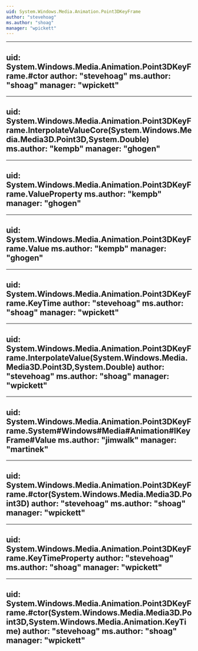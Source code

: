 ```yaml
---
uid: System.Windows.Media.Animation.Point3DKeyFrame
author: "stevehoag"
ms.author: "shoag"
manager: "wpickett"
---
```


---
uid: System.Windows.Media.Animation.Point3DKeyFrame.#ctor
author: "stevehoag"
ms.author: "shoag"
manager: "wpickett"
---

---
uid: System.Windows.Media.Animation.Point3DKeyFrame.InterpolateValueCore(System.Windows.Media.Media3D.Point3D,System.Double)
ms.author: "kempb"
manager: "ghogen"
---

---
uid: System.Windows.Media.Animation.Point3DKeyFrame.ValueProperty
ms.author: "kempb"
manager: "ghogen"
---

---
uid: System.Windows.Media.Animation.Point3DKeyFrame.Value
ms.author: "kempb"
manager: "ghogen"
---

---
uid: System.Windows.Media.Animation.Point3DKeyFrame.KeyTime
author: "stevehoag"
ms.author: "shoag"
manager: "wpickett"
---

---
uid: System.Windows.Media.Animation.Point3DKeyFrame.InterpolateValue(System.Windows.Media.Media3D.Point3D,System.Double)
author: "stevehoag"
ms.author: "shoag"
manager: "wpickett"
---

---
uid: System.Windows.Media.Animation.Point3DKeyFrame.System#Windows#Media#Animation#IKeyFrame#Value
ms.author: "jimwalk"
manager: "martinek"
---

---
uid: System.Windows.Media.Animation.Point3DKeyFrame.#ctor(System.Windows.Media.Media3D.Point3D)
author: "stevehoag"
ms.author: "shoag"
manager: "wpickett"
---

---
uid: System.Windows.Media.Animation.Point3DKeyFrame.KeyTimeProperty
author: "stevehoag"
ms.author: "shoag"
manager: "wpickett"
---

---
uid: System.Windows.Media.Animation.Point3DKeyFrame.#ctor(System.Windows.Media.Media3D.Point3D,System.Windows.Media.Animation.KeyTime)
author: "stevehoag"
ms.author: "shoag"
manager: "wpickett"
---
